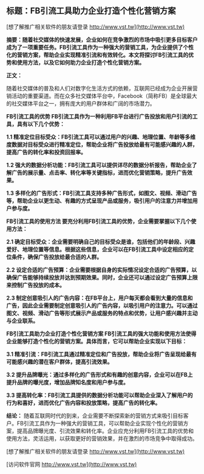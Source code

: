 ## **标题：FB引流工具助力企业打造个性化营销方案**

[想了解推广相关软件的朋友请登录 http://www.vst.tw](http://www.vst.tw)

**摘要：随着社交媒体的快速发展，企业如何在竞争激烈的市场中吸引更多目标客户成为了一项重要任务。FB引流工具作为一种强大的营销工具，为企业提供了个性化的营销方案，帮助企业实现精准引流和有效转化。本文将探讨FB引流工具的优势和使用方法，以及它如何助力企业打造个性化营销方案。**

**正文：**

随着社交媒体的普及和人们对数字化生活方式的依赖，互联网已经成为企业开展营销活动的重要渠道。而在众多社交媒体平台中，Facebook（简称FB）是全球最大的社交媒体平台之一，拥有庞大的用户群体和广阔的市场潜力。

**FB引流工具的优势 FB引流工具作为一种利用FB平台进行广告投放和用户引流的工具，具有以下几个优势：**

**1.1 精准定位目标受众：FB引流工具可以通过用户的兴趣、地理位置、年龄等多维度数据对目标受众进行精准定位，帮助企业将广告投放给最有可能感兴趣的人群，提高广告的转化率和投资回报率。**

**1.2 强大的数据分析功能：FB引流工具可以提供详尽的数据分析报告，帮助企业了解广告的展示量、点击率、转化率等关键指标，进而优化营销策略，提升广告效果。**

**1.3 多样化的广告形式：FB引流工具支持多种广告形式，如图文、视频、滑动广告等，帮助企业以更生动、有趣的方式呈现产品或服务，吸引用户的注意力并增加用户参与度。**

**FB引流工具的使用方法 要充分利用FB引流工具的优势，企业需要掌握以下几个使用方法：**

**2.1 确定目标受众：企业需要明确自己的目标受众是谁，包括他们的年龄段、兴趣爱好、地理位置等信息。根据这些信息，企业可以在FB引流工具中设定相应的定位条件，确保广告投放给最合适的人群。**

**2.2 设定合适的广告预算：企业需要根据自身的实际情况设定合适的广告预算，以确保广告能够持续投放并达到预期效果。同时，企业还可以通过设定广告预算上限来控制广告投放的成本。**

**2.3 制定创意吸引人的广告内容：在FB平台上，用户每天都会看到大量的信息和广告，因此企业需要制定创意吸引人的广告内容，以吸引用户的注意力。可以通过图文、视频、滑动广告等形式展示产品或服务的特点和优势，让用户感兴趣并主动与企业联系。**

**FB引流工具助力企业打造个性化营销方案 FB引流工具的强大功能和使用方法使得企业能够打造个性化的营销方案。具体而言，它可以帮助企业实现以下目标：**

**3.1 精准引流：FB引流工具通过精准定位和广告投放，帮助企业将广告呈现给最有可能感兴趣的潜在客户群体，提高引流效果。**

**3.2 提升品牌曝光：通过多样化的广告形式和有趣的创意内容，企业可以在FB上提升品牌的曝光度，增加品牌知名度和用户参与度。**

**3.3 提高转化率：FB引流工具提供的数据分析功能可以帮助企业深入了解用户的行为和喜好，进而优化广告内容和投放策略，提高广告的转化率。**

**结论：**
随着互联网时代的到来，企业需要不断探索新的营销方式来吸引目标客户。FB引流工具作为一种强大的营销工具，可以帮助企业实现个性化的营销方案，提高品牌曝光度、引流效果和转化率。企业应充分利用FB引流工具的优势和使用方法，灵活运用，以获取更好的营销效果，并在激烈的市场竞争中取得成功。

[想了解推广相关软件的朋友请登录 http://www.vst.tw](http://www.vst.tw)


[访问软件官网 http://www.vst.tw](http://www.vst.tw)
